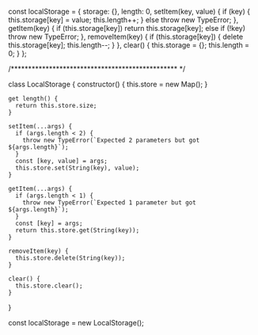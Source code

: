 const localStorage = {
    storage: {},
    length: 0,
    setItem(key, value) {
      if (key) {
        this.storage[key] = value;
        this.length++;
      }
      else throw new TypeError;
    },
    getItem(key) {
      if (this.storage[key]) return this.storage[key];
      else if (!key) throw new TypeError;
    },
    removeItem(key) {
      if (this.storage[key]) {
        delete this.storage[key];
        this.length--;
      }
    },
    clear() {
      this.storage = {};
      this.length = 0;
    }
  };


  /************************************************ */

  class LocalStorage {
    constructor() {
      this.store = new Map();
    }
    
    get length() {
      return this.store.size;
    }
    
    setItem(...args) {
      if (args.length < 2) {
        throw new TypeError(`Expected 2 parameters but got ${args.length}`);
      }
      const [key, value] = args;
      this.store.set(String(key), value);
    }
    
    getItem(...args) {
      if (args.length < 1) {
        throw new TypeError(`Expected 1 parameter but got ${args.length}`);
      }
      const [key] = args;
      return this.store.get(String(key));
    }
    
    removeItem(key) {
      this.store.delete(String(key));
    }
    
    clear() {
      this.store.clear();
    }
  }
  
  const localStorage = new LocalStorage();